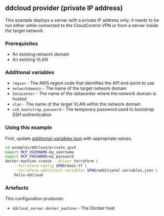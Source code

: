 ## ddcloud provider (private IP address)

This example deploys a server with a private IP address only; it needs to be run either while connected to the CloudControl VPN or from a server inside the target network.

### Prerequisites

* An existing network domain
* An existing VLAN

### Additional variables

* `region` - The AWS region code that identifies the API end-point to use
* `networkdomain` - The name of the target network domain
* `datacenter` - The name of the datacenter where the network domain is hosted
* `vlan` - The name of the target VLAN within the network domain
* `ssh_bootstrap_password` - The temporary password used to bootstrap SSH authentication

### Using this example

First, update [additional-variables.json](additional-variables.json) with appropriate values.

```bash
cd examples/ddcloud/private_ipv4
export MCP_USERNAME=my_username
export MCP_PASSWORD=my_password
docker-machine create --driver terraform \
	--terraform-config $PWD/main.tf \
	--terraform-additional-variables $PWD/additional-variables.json \
	hello-ddcloud
```

### Artefacts

This configuration produces:

* `ddcloud_server.docker_machine` - The Docker host
